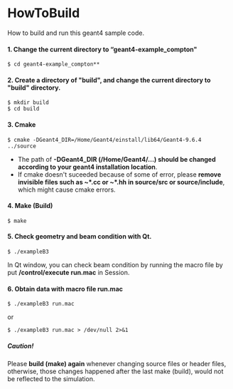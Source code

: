 
# HowToBuild

How to build and run this geant4 sample code.

#### 1. Change the current directory to “geant4-example\_compton"  

```
$ cd geant4-example_compton**
```


#### 2. Create a directory of "build", and change the current directory to "build" directory.  

```
$ mkdir build
$ cd build
```

#### 3. Cmake  

```
$ cmake -DGeant4_DIR=/Home/Geant4/einstall/lib64/Geant4-9.6.4 ../source   
```

 - The path of **-DGeant4_DIR (/Home/Geant4/...) should be changed according to your geant4 installation location**.
 - If cmake doesn't suceeded because of some of error, please **remove invisible files such as ~\*.cc or ~\*.hh in source/src or source/include**, which might cause cmake errors.  </font>


#### 4. Make  (Build)

```
$ make
```  

#### 5. Check geometry and beam condition with Qt.  

```
$ ./exampleB3
```

In Qt window, you can check beam condition by running the macro file by put **/control/execute run.mac** in Session.

#### 6. Obtain data with macro file **run.mac**  

```
$ ./exampleB3 run.mac
```

or

```
$ ./exampleB3 run.mac > /dev/null 2>&1
```


##### Caution!
Please **build (make) again** whenever changing source files or header files, otherwise, those changes happened after the last make (build), would not be reflected to the simulation.
